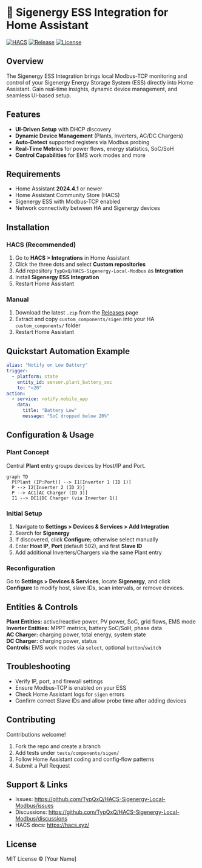 # 📘 Sigenergy ESS Integration for Home Assistant
[![HACS](https://img.shields.io/badge/HACS-Default-blue)](https://hacs.xyz/) [![Release](https://img.shields.io/github/v/release/TypQxQ/HACS-Sigenergy-Local-Modbus)](https://github.com/TypQxQ/HACS-Sigenergy-Local-Modbus/releases) [![License](https://img.shields.io/github/license/TypQxQ/HACS-Sigenergy-Local-Modbus)](LICENSE)

## Overview
The Sigenergy ESS Integration brings local Modbus‑TCP monitoring and control of your Sigenergy Energy Storage System (ESS) directly into Home Assistant. Gain real‑time insights, dynamic device management, and seamless UI‑based setup.

## Features
- **UI‑Driven Setup** with DHCP discovery  
- **Dynamic Device Management** (Plants, Inverters, AC/DC Chargers)  
- **Auto‑Detect** supported registers via Modbus probing  
- **Real‑Time Metrics** for power flows, energy statistics, SoC/SoH  
- **Control Capabilities** for EMS work modes and more

## Requirements
- Home Assistant **2024.4.1** or newer  
- Home Assistant Community Store (HACS)  
- Sigenergy ESS with Modbus‑TCP enabled  
- Network connectivity between HA and Sigenergy devices

## Installation
### HACS (Recommended)
1. Go to **HACS > Integrations** in Home Assistant  
2. Click the three dots and select **Custom repositories**  
3. Add repository `TypQxQ/HACS-Sigenergy-Local-Modbus` as **Integration**  
4. Install **Sigenergy ESS Integration**  
5. Restart Home Assistant

### Manual
1. Download the latest `.zip` from the [Releases](https://github.com/TypQxQ/HACS-Sigenergy-Local-Modbus/releases) page  
2. Extract and copy `custom_components/sigen` into your HA `custom_components/` folder  
3. Restart Home Assistant

## Quickstart Automation Example
```yaml
alias: "Notify on Low Battery"
trigger:
  - platform: state
    entity_id: sensor.plant_battery_soc
    to: "<20"
action:
  - service: notify.mobile_app
    data:
      title: "Battery Low"
      message: "SoC dropped below 20%"
```

## Configuration & Usage
### Plant Concept
Central **Plant** entry groups devices by Host/IP and Port.  
```mermaid
graph TD
  P[Plant (IP:Port)] --> I1[Inverter 1 (ID 1)]
  P --> I2[Inverter 2 (ID 2)]
  P --> AC1[AC Charger (ID 3)]
  I1 --> DC1[DC Charger (via Inverter 1)]
```

### Initial Setup
1. Navigate to **Settings > Devices & Services > Add Integration**  
2. Search for **Sigenergy**  
3. If discovered, click **Configure**; otherwise select manually  
4. Enter **Host IP**, **Port** (default 502), and first **Slave ID**  
5. Add additional Inverters/Chargers via the same Plant entry

### Reconfiguration
Go to **Settings > Devices & Services**, locate **Sigenergy**, and click **Configure** to modify host, slave IDs, scan intervals, or remove devices.

## Entities & Controls
**Plant Entities:** active/reactive power, PV power, SoC, grid flows, EMS mode  
**Inverter Entities:** MPPT metrics, battery SoC/SoH, phase data  
**AC Charger:** charging power, total energy, system state  
**DC Charger:** charging power, status  
**Controls:** EMS work modes via `select`, optional `button`/`switch`

## Troubleshooting
- Verify IP, port, and firewall settings  
- Ensure Modbus‑TCP is enabled on your ESS  
- Check Home Assistant logs for `sigen` errors  
- Confirm correct Slave IDs and allow probe time after adding devices

## Contributing
Contributions welcome!  
1. Fork the repo and create a branch  
2. Add tests under `tests/components/sigen/`  
3. Follow Home Assistant coding and config‑flow patterns  
4. Submit a Pull Request

## Support & Links
- Issues: https://github.com/TypQxQ/HACS-Sigenergy-Local-Modbus/issues  
- Discussions: https://github.com/TypQxQ/HACS-Sigenergy-Local-Modbus/discussions  
- HACS docs: https://hacs.xyz/

## License
MIT License © [Your Name]
